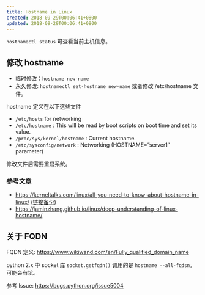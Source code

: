 ```yaml
---
title: Hostname in Linux
created: 2018-09-29T00:06:41+0800
updated: 2018-09-29T00:06:41+0800
---
```



`hostnamectl status` 可查看当前主机信息。

## 修改 hostname

- 临时修改：`hostname new-name`
- 永久修改: `hostnamectl set-hostname new-name` 或者修改 /etc/hostname 文件。

hostname 定义在以下这些文件

- `/etc/hosts` for networking
- `/etc/hostname` : This will be read by boot scripts on boot time and set its value.
- `/proc/sys/kernel/hostname` : Current hostname.
- `/etc/sysconfig/network` : Networking (HOSTNAME=”server1″ parameter)

修改文件后需要重启系统。

### 参考文章

- https://kerneltalks.com/linux/all-you-need-to-know-about-hostname-in-linux/ ([链接备份](https://web.archive.org/web/20230602152904/https://kerneltalks.com/linux/all-you-need-to-know-about-hostname-in-linux/))
- https://jaminzhang.github.io/linux/deep-understanding-of-linux-hostname/

## 关于 FQDN

FQDN 定义: https://www.wikiwand.com/en/Fully_qualified_domain_name

python 2.x 中 socket 库 `socket.getfqdn()` 调用的是 `hostname --all-fqdsn`。可能会有坑。

参考 Issue: https://bugs.python.org/issue5004
